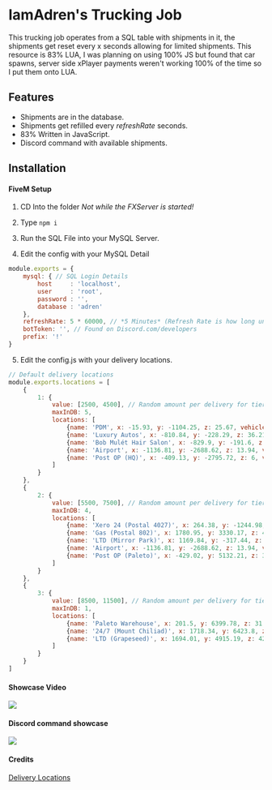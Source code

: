 <h1>IamAdren's Trucking Job</h1>
<p>This trucking job operates from a SQL table with shipments in it, the shipments get reset every x seconds allowing for limited shipments. This resource is 83% LUA, I was planning on using 100% JS but found that car spawns, server side xPlayer payments weren't working 100% of the time so I put them onto LUA.</p>

## Features
- Shipments are in the database.
- Shipments get refilled every *refreshRate* seconds.
- 83% Written in JavaScript.
- Discord command with available shipments.

## Installation
#### FiveM Setup
1. CD Into the folder *Not while the FXServer is started!*

2. Type ```npm i```

3. Run the SQL File into your MySQL Server.

4. Edit the config with your MySQL Detail
```javascript
module.exports = {
    mysql: { // SQL Login Details
        host     : 'localhost',
        user     : 'root',
        password : '',
        database : 'adren'
    },
    refreshRate: 5 * 60000, // *5 Minutes* (Refresh Rate is how long until the database gets refilled)
    botToken: '', // Found on Discord.com/developers
    prefix: '!'
}
```

5. Edit the config.js with your delivery locations.
```javascript
// Default delivery locations
module.exports.locations = [
    {
        1: {
            value: [2500, 4500], // Random amount per delivery for tier 1
            maxInDB: 5,
            locations: [
                {name: 'PDM', x: -15.93, y: -1104.25, z: 25.67, vehicles: ['mule', 'boxville2']},
                {name: 'Luxury Autos', x: -810.84, y: -228.29, z: 36.21, vehicles: ['mule', 'boxville2']},
                {name: 'Bob Mulét Hair Salon', x: -829.9, y: -191.6, z: 37.46, vehicles: ['rumpo']},
                {name: 'Airport', x: -1136.81, y: -2688.62, z: 13.94, vehicles: ['benson']},
                {name: 'Post OP (HQ)', x: -409.13, y: -2795.72, z: 6, vehicles: ['boxville2']}
            ]
        }
    },
    {   
        2: {
            value: [5500, 7500], // Random amount per delivery for tier 2
            maxInDB: 4,
            locations: [
                {name: 'Xero 24 (Postal 4027)', x: 264.38, y: -1244.98, z: 28.14, vehicles: ['mule', 'boxville2']},
                {name: 'Gas (Postal 802)', x: 1780.95, y: 3330.17, z: 40.25, vehicles: ['mule', 'boxville2']},
                {name: 'LTD (Mirror Park)', x: 1169.84, y: -317.44, z: 69.18, vehicles: ['mule']},
                {name: 'Airport', x: -1136.81, y: -2688.62, z: 13.94, vehicles: ['benson']},
                {name: 'Post OP (Paleto)', x: -429.02, y: 5132.21, z: 31.48, vehicles: ['boxville2']}
            ]
        }
    },
    {
        3: {
            value: [8500, 11500], // Random amount per delivery for tier 3
            maxInDB: 1,
            locations: [
                {name: 'Paleto Warehouse', x: 201.5, y: 6399.78, z: 31.38, vehicles: ['phantom']},
                {name: '24/7 (Mount Chiliad)', x: 1718.34, y: 6423.8, z: 33.21, vehicles: ['mule']},
                {name: 'LTD (Grapeseed)', x: 1694.01, y: 4915.19, z: 42.08, vehicles: ['mule']}
            ]            
        }
    }
]
```


#### Showcase Video
<a href="https://streamable.com/r03xt9"><img src='https://i.imgur.com/o0xKGRD.png'></a>

#### Discord command showcase
<img src="https://i.imgur.com/ovgd9Sm.png">

#### Credits
<a href="https://github.com/EncoreRP/encore_trucking/blob/master/config.lua">Delivery Locations</a>
